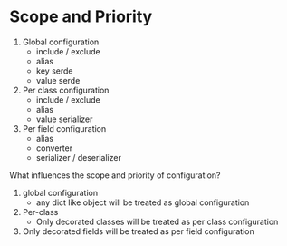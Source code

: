 # Scope and Priority

1. Global configuration
   - include / exclude
   - alias
   - key serde
   - value serde
2. Per class configuration
   - include / exclude
   - alias
   - value serializer
3. Per field configuration
   - alias
   - converter
   - serializer / deserializer

What influences the scope and priority of configuration?

1. global configuration
   - any dict like object will be treated as global configuration
2. Per-class
   - Only decorated classes will be treated as per class configuration
3. Only decorated fields will be treated as per field configuration
